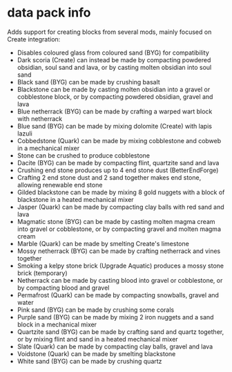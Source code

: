 # data pack info
Adds support for creating blocks from several mods, mainly focused on Create integration:
- Disables coloured glass from coloured sand (BYG) for compatibility
- Dark scoria (Create) can instead be made by compacting powdered obsidian, soul sand and lava, or by casting molten obsidian into soul sand
- Black sand (BYG) can be made by crushing basalt
- Blackstone can be made by casting molten obsidian into a gravel or cobblestone block, or by compacting powdered obsidian, gravel and lava
- Blue netherrack (BYG) can be made by crafting a warped wart block with netherrack
- Blue sand (BYG) can be made by mixing dolomite (Create) with lapis lazuli
- Cobbedstone (Quark) can be made by mixing cobblestone and cobweb in a mechanical mixer
- Stone can be crushed to produce cobblestone
- Dacite (BYG) can be made by compacting flint, quartzite sand and lava
- Crushing end stone produces up to 4 end stone dust (BetterEndForge)
- Crafting 2 end stone dust and 2 sand together makes end stone, allowing renewable end stone
- Gilded blackstone can be made by mixing 8 gold nuggets with a block of blackstone in a heated mechanical mixer
- Jasper (Quark) can be made by compacting clay balls with red sand and lava
- Magmatic stone (BYG) can be made by casting molten magma cream into gravel or cobblestone, or by compacting gravel and molten magma cream
- Marble (Quark) can be made by smelting Create's limestone
- Mossy netherrack (BYG) can be made by crafting netherrack and vines together
- Smoking a kelpy stone brick (Upgrade Aquatic) produces a mossy stone brick (temporary)
- Netherrack can be made by casting blood into gravel or cobblestone, or by compacting blood and gravel
- Permafrost (Quark) can be made by compacting snowballs, gravel and water
- Pink sand (BYG) can be made by crushing some corals
- Purple sand (BYG) can be made by mixing 2 iron nuggets and a sand block in a mechanical mixer
- Quartzite sand (BYG) can be made by crafting sand and quartz together, or by mixing flint and sand in a heated mechanical mixer
- Slate (Quark) can be made by compacting clay balls, gravel and lava
- Voidstone (Quark) can be made by smelting blackstone
- White sand (BYG) can be made by crushing quartz
